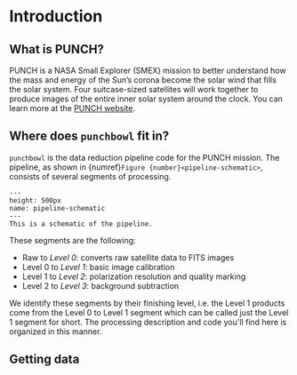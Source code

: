 # Introduction

## What is PUNCH?
PUNCH is a NASA Small Explorer (SMEX) mission to better understand how the mass and energy of 
the Sun’s corona become the solar wind that fills the solar system. 
Four suitcase-sized satellites will work together to produce images of the entire inner solar system around the clock.
You can learn more at the [PUNCH website](https://punch.space.swri.edu/). 

## Where does `punchbowl` fit in? 
`punchbowl` is the data reduction pipeline code for the PUNCH mission. The pipeline, as shown in 
{numref}`Figure {number}<pipeline-schematic>`, consists of several segments of processing. 

```{figure} FO4.png
---
height: 500px
name: pipeline-schematic
---
This is a schematic of the pipeline. 
```

These segments are the following:
- Raw to *Level 0*: converts raw satellite data to FITS images
- Level 0 to *Level 1*: basic image calibration
- Level 1 to *Level 2*: polarization resolution and quality marking
- Level 2 to *Level 3*: background subtraction 

We identify these segments by their finishing level, i.e. the Level 1 products come from the Level 0 to Level 1 segment 
which can be called just the Level 1 segment for short. The processing description and code you'll find here is 
organized in this manner. 

## Getting data
